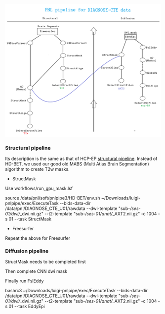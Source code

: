 
![](cte_pipeline.png)

### Structural pipeline

Its description is the same as that of HCP-EP [structural pipeline](https://github.com/pnlbwh/luigi-pnlpipe/blob/hcp/docs/Process_HCP-EP_data.md#structural-pipeline).
Instead of HD-BET, we used our good old MABS (Multi Atlas Brain Segmentation) algorithm to create T2w masks.


* StructMask

Use workflows/run_gpu_mask.lsf

source /data/pnl/soft/pnlpipe3/HD-BET/env.sh
~/Downloads/luigi-pnlpipe/exec/ExecuteTask --bids-data-dir /data/pnl/DIAGNOSE_CTE_U01/rawdata --dwi-template "sub-*/ses-01/dwi/*_dwi.nii.gz" --t2-template "sub-*/ses-01/anat/*_AXT2.nii.gz" -c 1004 -s 01 --task StructMask


* Freesurfer

Repeat the above for Freesurfer


### Diffusion pipeline

StructMask needs to be completed first

Then complete CNN dwi mask

Finally run FslEddy

bashrc3
~/Downloads/luigi-pnlpipe/exec/ExecuteTask --bids-data-dir /data/pnl/DIAGNOSE_CTE_U01/rawdata --dwi-template "sub-*/ses-01/dwi/*_dwi.nii.gz" --t2-template "sub-*/ses-01/anat/*_AXT2.nii.gz" -c 1004 -s 01 --task EddyEpi

